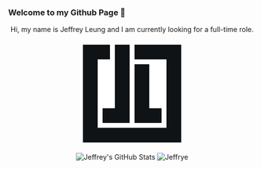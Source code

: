 ### Welcome to my Github Page 👋

<p align='center'>Hi, my name is Jeffrey Leung and I am currently looking for a full-time role.</p>
 
<h3 align='center'>
 <a href='http://jeffreyleung.netlify.app/'>
  <img src='https://raw.githubusercontent.com/jef1993/jef1993/main/logo.svg' width=200>
 </a>
</h3>




<div align='center'>
   <img  height=120 src="https://github-readme-stats.vercel.app/api?username=jef1993&show_icons=true&theme=swift" alt="Jeffrey's 
   GitHub Stats" />
   <img 'height=180 src='https://github-readme-stats.vercel.app/api/top-langs/?username=jef1993&langs_count=3&theme=swift&layout=compact' alt='Jeffrye's lanuages'>
</div>



